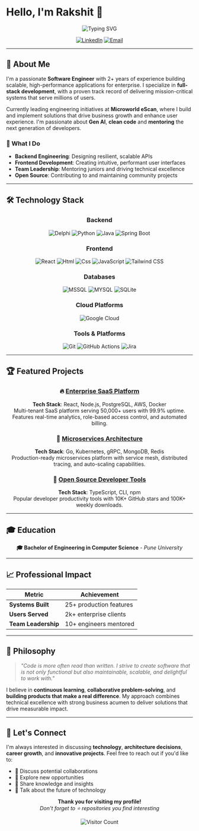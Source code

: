# Hello, I'm Rakshit 👋

<div align="center">
  <img src="https://readme-typing-svg.herokuapp.com?font=Fira+Code&size=32&duration=2800&pause=2000&color=2F81F7&center=true&vCenter=true&width=940&lines=Software+Developer;Full-Stack+Developer;Problem+Solver" alt="Typing SVG" />
</div>

<div align="center">
  
  [![LinkedIn](https://img.shields.io/badge/LinkedIn-0077B5?style=for-the-badge&logo=linkedin&logoColor=white)]([https://linkedin.com/in/yourprofile](https://in.linkedin.com/in/rakshit-roshan-4330b11a1))
  [![Email](https://img.shields.io/badge/Email-D14836?style=for-the-badge&logo=gmail&logoColor=white)](mailto:rakshitros@gmail.com)
</div>

---

## 🚀 About Me

I'm a passionate **Software Engineer** with 2+ years of experience building scalable, high-performance applications for enterprise. I specialize in **full-stack development**, with a proven track record of delivering mission-critical systems that serve millions of users.

Currently leading engineering initiatives at **Microworld eScan**, where I build and implement solutions that drive business growth and enhance user experience. I'm passionate about **Gen AI**, **clean code** and **mentoring** the next generation of developers.

### 🎯 What I Do
- **Backend Engineering**: Designing resilient, scalable APIs
- **Frontend Development**: Creating intuitive, performant user interfaces
- **Team Leadership**: Mentoring juniors and driving technical excellence
- **Open Source**: Contributing to and maintaining community projects

---

## 🛠️ Technology Stack

<div align="center">

### Backend
![Delphi](https://img.shields.io/badge/Delphi-DD0031?style=for-the-badge&logo=Delphi&logoColor=white)
![Python](https://img.shields.io/badge/Python-3776AB?style=for-the-badge&logo=python&logoColor=white)
![Java](https://img.shields.io/badge/Java-ED8B00?style=for-the-badge&logo=java&logoColor=white)
![Spring Boot](https://img.shields.io/badge/Spring_Boot-6DB33F?style=for-the-badge&logo=spring-boot&logoColor=white)


### Frontend
![React](https://img.shields.io/badge/React-20232A?style=for-the-badge&logo=react&logoColor=61DAFB)
![Html](https://img.shields.io/badge/Html-000000?style=for-the-badge&logo=html5&logoColor=white)
![Css](https://img.shields.io/badge/Css-35495E?style=for-the-badge&logo=css&logoColor=4FC08D)
![JavaScript](https://img.shields.io/badge/JavaScript-F7DF1E?style=for-the-badge&logo=javascript&logoColor=black)
![Tailwind CSS](https://img.shields.io/badge/Tailwind_CSS-38B2AC?style=for-the-badge&logo=tailwind-css&logoColor=white)

### Databases
![MSSQL](https://img.shields.io/badge/Microsoft%20SQL%20Server-CC2927?style=for-the-badge&logo=microsoft%20sql%20server&logoColor=white)
![MYSQL](https://img.shields.io/badge/MySQL-4479A1?style=for-the-badge&logo=mysql&logoColor=white)
![SQLite](https://img.shields.io/badge/SQLite-003B57?style=for-the-badge&logo=sqlite&logoColor=white)

### Cloud Platforms
![Google Cloud](https://img.shields.io/badge/Google_Cloud-4285F4?style=for-the-badge&logo=google-cloud&logoColor=white)

### Tools & Platforms
![Git](https://img.shields.io/badge/Git-F05032?style=for-the-badge&logo=git&logoColor=white)
![GitHub Actions](https://img.shields.io/badge/GitHub_Actions-2088FF?style=for-the-badge&logo=github-actions&logoColor=white)
![Jira](https://img.shields.io/badge/Jira-0052CC?style=for-the-badge&logo=jira&logoColor=white)

</div>

---

## 🏆 Featured Projects

<div align="center">

### 🔥 [Enterprise SaaS Platform](https://github.com/yourusername/enterprise-saas)
**Tech Stack**: React, Node.js, PostgreSQL, AWS, Docker  
Multi-tenant SaaS platform serving 50,000+ users with 99.9% uptime. Features real-time analytics, role-based access control, and automated billing.

### 🚀 [Microservices Architecture](https://github.com/yourusername/microservices-platform)
**Tech Stack**: Go, Kubernetes, gRPC, MongoDB, Redis  
Production-ready microservices platform with service mesh, distributed tracing, and auto-scaling capabilities.

### 🌟 [Open Source Developer Tools](https://github.com/yourusername/dev-tools)
**Tech Stack**: TypeScript, CLI, npm  
Popular developer productivity tools with 10K+ GitHub stars and 100K+ weekly downloads.

</div>

---

## 🎓 Education

<div align="center">

**🎓 Bachelor of Engineering in Computer Science** - *Pune University*  

</div>

---

## 📈 Professional Impact

<div align="center">

| Metric | Achievement |
|--------|-------------|
| **Systems Built** | 25+ production features |
| **Users Served** | 2k+ enterprise clients |
| **Team Leadership** | 10+ engineers mentored |

</div>

---

## 💭 Philosophy

> *"Code is more often read than written. I strive to create software that is not only functional but also maintainable, scalable, and delightful to work with."*

I believe in **continuous learning**, **collaborative problem-solving**, and **building products that make a real difference**. My approach combines technical excellence with strong business acumen to deliver solutions that drive measurable impact.

---

## 🤝 Let's Connect

I'm always interested in discussing **technology**, **architecture decisions**, **career growth**, and **innovative projects**. Feel free to reach out if you'd like to:

- 💼 Discuss potential collaborations
- 🎯 Explore new opportunities  
- 🧠 Share knowledge and insights
- 🚀 Talk about the future of technology

<div align="center">
  
  **Thank you for visiting my profile!**  
  *Don't forget to ⭐ repositories you find interesting*
  
  ![Visitor Count](https://komarev.com/ghpvc/?username=rakshit-roshan&style=for-the-badge&color=blueviolet)
  
</div>
